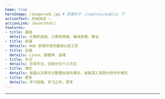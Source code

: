 ```yaml
---
home: true
heroImage: /image/web.jpg # 资源位于 .vuepress/public 下
actionText: 开始阅读 →
actionLink: /base/html/
features:
- title: 基础
  details: 计算机组成、计算机网络、编译原理、算法
- title: 前端
  details: Web 前端开发的基础以及工具
- title: 后端
  details: Linux、数据库、运维
- title: 手记
  details: 日常手记，该部分仅个人可见
- title: 博文
  details: 或是从日常手记整理出来的博文，或是深入某部分的专栏博文
- title: 更多
  details: 学习线路、学习之外、更多
---
```



---

<PageFooter />